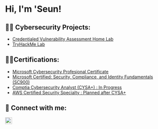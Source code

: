 <h1>Hi, I'm 'Seun! </h1>

<h2>👨‍💻 Cybersecurity Projects:</h2>

  - [Credentialed Vulnerability Assessment Home Lab](https://github.com/Oluwaseun-Joseph/Credentialed-Vulnerability-Assessment-Lab/tree/main)
  - [TryHackMe Lab](https://github.com/Oluwaseun-Joseph/Credentialed-Vulnerability-Assessment-Lab/tree/main)
<h2>👨‍💻Certifications:</h2>

- [Microsoft Cybersecurity Profesional Certificate](https://www.coursera.org/account/accomplishments/specialization/YB3YADBYZM8R)
- [Microsoft Certified: Security, Compliance, and Identity Fundamentals (SC900)](https://learn.microsoft.com/en-us/users/oluwaseunjoseph-0911/credentials/109ccf6983d270e5?ref=https%3A%2F%2Fwww.linkedin.com%2F)
- [Comptia Cybersecurity Analyst (CYSA+) : In Progress](https://www.coursera.org/account/accomplishments/specialization/YB3YADBYZM8R)
- [AWS Certified Security Specialty : Planned after CYSA+ ](https://www.coursera.org/account/accomplishments/specialization/YB3YADBYZM8R)


<h2> 🤳 Connect with me:</h2>

[<img align="left" alt="JoshMadakor | LinkedIn" width="22px" src="https://cdn.jsdelivr.net/npm/simple-icons@v3/icons/linkedin.svg" />][linkedin]

[linkedin]: https://www.linkedin.com/in/oluwaseunjosephcyber

<!--
**joshmadakor1/joshmadakor1** is a ✨ _special_ ✨ repository because its `README.md` (this file) appears on your GitHub profile.

Here are some ideas to get you started:

- 🔭 I’m currently working on ...
- 🌱 I’m currently learning ...
- 👯 I’m looking to collaborate on ...
- 🤔 I’m looking for help with ...
- 💬 Ask me about ...
- 📫 How to reach me: ...
- 😄 Pronouns: ...
- ⚡ Fun fact: ...
-->
